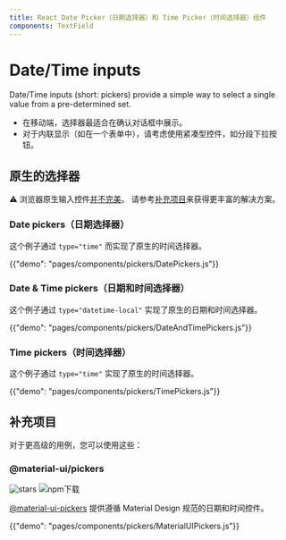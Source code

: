 ```yaml
---
title: React Date Picker（日期选择器）和 Time Picker（时间选择器）组件
components: TextField
---
```


# Date/Time inputs

<p class="description">Date/Time inputs (short: pickers) provide a simple way to select a single value from a pre-determined set.</p>

- 在移动端，选择器最适合在确认对话框中展示。
- 对于内联显示（如在一个表单中），请考虑使用紧凑型控件，如分段下拉按钮。

## 原生的选择器

⚠️ 浏览器原生输入控件[并不完美](https://caniuse.com/#feat=input-datetime)。 请参考[补充项目](#complementary-projects)来获得更丰富的解决方案。

### Date pickers（日期选择器）

这个例子通过 `type="time"` 而实现了原生的时间选择器。

{{"demo": "pages/components/pickers/DatePickers.js"}}

### Date & Time pickers（日期和时间选择器）

这个例子通过 `type="datetime-local"` 实现了原生的日期和时间选择器。

{{"demo": "pages/components/pickers/DateAndTimePickers.js"}}

### Time pickers（时间选择器）

这个例子通过 `type="time"` 实现了原生的时间选择器。

{{"demo": "pages/components/pickers/TimePickers.js"}}

## 补充项目

对于更高级的用例，您可以使用这些：

### @material-ui/pickers

![stars](https://img.shields.io/github/stars/mui-org/material-ui-pickers.svg?style=social&label=Stars) ![npm下载](https://img.shields.io/npm/dm/@material-ui/pickers.svg)

[@material-ui-pickers](https://material-ui-pickers.dev/) 提供遵循 Material Design 规范的日期和时间控件。

{{"demo": "pages/components/pickers/MaterialUIPickers.js"}}